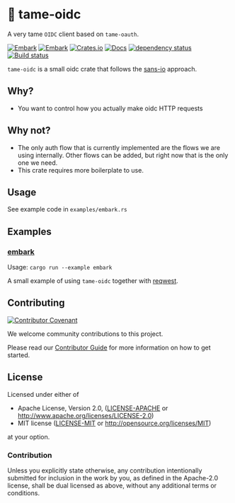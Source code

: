 # 🧬 tame-oidc

A very tame `OIDC` client based on `tame-oauth`.


[![Embark](https://img.shields.io/badge/embark-open%20source-blueviolet.svg)](http://embark.games)
[![Embark](https://img.shields.io/badge/discord-ark-%237289da.svg?logo=discord)](https://discord.gg/dAuKfZS)
[![Crates.io](https://img.shields.io/crates/v/tame-oidc.svg)](https://crates.io/crates/tame-oidc)
[![Docs](https://docs.rs/tame-oidc/badge.svg)](https://docs.rs/tame-oidc)
[![dependency status](https://deps.rs/repo/github/EmbarkStudios/tame-oidc/status.svg)](https://deps.rs/repo/github/EmbarkStudios/tame-oidc)
[![Build status](https://github.com/gleam-lang/gleam/workflows/ci/badge.svg?branch=main)](https://github.com/EmbarkStudios/tame-oidc/actions)

`tame-oidc` is a small oidc crate that follows the [sans-io](https://sans-io.readthedocs.io/) approach.

## Why?

* You want to control how you actually make oidc HTTP requests

## Why not?

* The only auth flow that is currently implemented are the flows we are using internally. Other flows can be added, but right now that is the only one we need.
* This crate requires more boilerplate to use.

## Usage

See example code in `examples/embark.rs`

## Examples

### [embark](examples/embark.rs)

Usage: `cargo run --example embark`

A small example of using `tame-oidc` together with [reqwest]().

## Contributing

[![Contributor Covenant](https://img.shields.io/badge/contributor%20covenant-v1.4-ff69b4.svg)](../CODE_OF_CONDUCT.md)

We welcome community contributions to this project.

Please read our [Contributor Guide](CONTRIBUTING.md) for more information on how to get started.

## License

Licensed under either of

* Apache License, Version 2.0, ([LICENSE-APACHE](LICENSE-APACHE) or http://www.apache.org/licenses/LICENSE-2.0)
* MIT license ([LICENSE-MIT](LICENSE-MIT) or http://opensource.org/licenses/MIT)

at your option.

### Contribution

Unless you explicitly state otherwise, any contribution intentionally
submitted for inclusion in the work by you, as defined in the Apache-2.0
license, shall be dual licensed as above, without any additional terms or
conditions.
